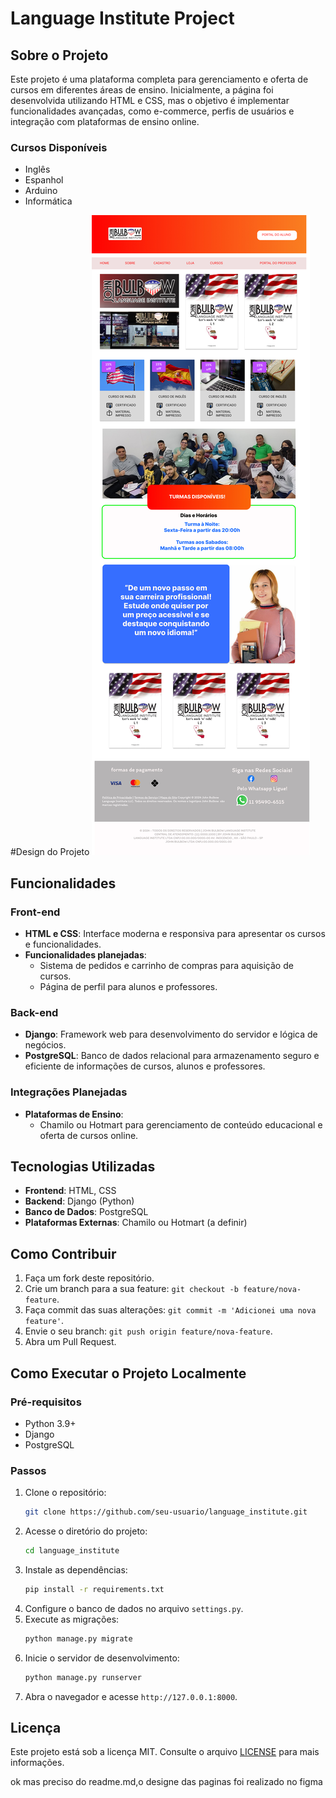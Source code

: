 # Language Institute Project

## Sobre o Projeto

Este projeto é uma plataforma completa para gerenciamento e oferta de cursos em diferentes áreas de ensino. Inicialmente, a página foi desenvolvida utilizando HTML e CSS, mas o objetivo é implementar funcionalidades avançadas, como e-commerce, perfis de usuários e integração com plataformas de ensino online.

### Cursos Disponíveis

- Inglês
- Espanhol
- Arduino
- Informática

#Design do Projeto
 ![Pagina Index](media/img/pagina_grande.jpg)


## Funcionalidades

### Front-end

- **HTML e CSS**: Interface moderna e responsiva para apresentar os cursos e funcionalidades.
- **Funcionalidades planejadas**:
  - Sistema de pedidos e carrinho de compras para aquisição de cursos.
  - Página de perfil para alunos e professores.

### Back-end

- **Django**: Framework web para desenvolvimento do servidor e lógica de negócios.
- **PostgreSQL**: Banco de dados relacional para armazenamento seguro e eficiente de informações de cursos, alunos e professores.

### Integrações Planejadas

- **Plataformas de Ensino**:
  - Chamilo ou Hotmart para gerenciamento de conteúdo educacional e oferta de cursos online.

## Tecnologias Utilizadas

- **Frontend**: HTML, CSS
- **Backend**: Django (Python)
- **Banco de Dados**: PostgreSQL
- **Plataformas Externas**: Chamilo ou Hotmart (a definir)

## Como Contribuir

1. Faça um fork deste repositório.
2. Crie um branch para a sua feature: `git checkout -b feature/nova-feature`.
3. Faça commit das suas alterações: `git commit -m 'Adicionei uma nova feature'`.
4. Envie o seu branch: `git push origin feature/nova-feature`.
5. Abra um Pull Request.

## Como Executar o Projeto Localmente

### Pré-requisitos

- Python 3.9+
- Django
- PostgreSQL

### Passos

1. Clone o repositório:
   ```bash
   git clone https://github.com/seu-usuario/language_institute.git
   ```
2. Acesse o diretório do projeto:
   ```bash
   cd language_institute
   ```
3. Instale as dependências:
   ```bash
   pip install -r requirements.txt
   ```
4. Configure o banco de dados no arquivo `settings.py`.
5. Execute as migrações:
   ```bash
   python manage.py migrate
   ```
6. Inicie o servidor de desenvolvimento:
   ```bash
   python manage.py runserver
   ```
7. Abra o navegador e acesse `http://127.0.0.1:8000`.

## Licença

Este projeto está sob a licença MIT. Consulte o arquivo [LICENSE](LICENSE) para mais informações.

ok mas preciso do readme.md,o designe das paginas foi realizado no figma




